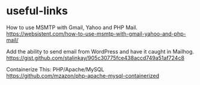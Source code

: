 # useful-links

How to use MSMTP with Gmail, Yahoo and PHP Mail.  
https://websistent.com/how-to-use-msmtp-with-gmail-yahoo-and-php-mail/

Add the ability to send email from WordPress and have it caught in Mailhog.  
https://gist.github.com/stalinkay/905c30775fce438accd749a51af724c8

Containerize This: PHP/Apache/MySQL  
https://github.com/mzazon/php-apache-mysql-containerized
